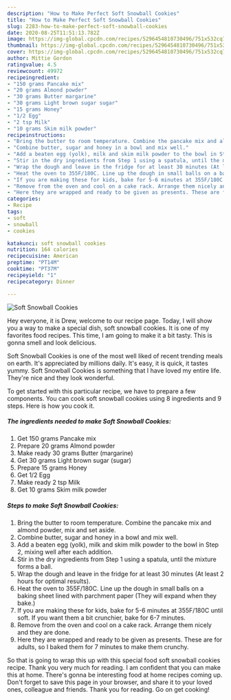 ```yaml
---
description: "How to Make Perfect Soft Snowball Cookies"
title: "How to Make Perfect Soft Snowball Cookies"
slug: 2283-how-to-make-perfect-soft-snowball-cookies
date: 2020-08-25T11:51:13.782Z
image: https://img-global.cpcdn.com/recipes/5296454810730496/751x532cq70/soft-snowball-cookies-recipe-main-photo.jpg
thumbnail: https://img-global.cpcdn.com/recipes/5296454810730496/751x532cq70/soft-snowball-cookies-recipe-main-photo.jpg
cover: https://img-global.cpcdn.com/recipes/5296454810730496/751x532cq70/soft-snowball-cookies-recipe-main-photo.jpg
author: Mittie Gordon
ratingvalue: 4.5
reviewcount: 49972
recipeingredient:
- "150 grams Pancake mix"
- "20 grams Almond powder"
- "30 grams Butter margarine"
- "30 grams Light brown sugar sugar"
- "15 grams Honey"
- "1/2 Egg"
- "2 tsp Milk"
- "10 grams Skim milk powder"
recipeinstructions:
- "Bring the butter to room temperature. Combine the pancake mix and almond powder, mix and set aside."
- "Combine butter, sugar and honey in a bowl and mix well."
- "Add a beaten egg (yolk), milk and skim milk powder to the bowl in Step 2, mixing well after each addition."
- "Stir in the dry ingredients from Step 1 using a spatula, until the mixture forms a ball."
- "Wrap the dough and leave in the fridge for at least 30 minutes (At least 2 hours for optimal results)."
- "Heat the oven to 355F/180C. Line up the dough in small balls on a baking sheet lined with parchment paper (They will expand when they bake.)"
- "If you are making these for kids, bake for 5-6 minutes at 355F/180C until soft. If you want them a bit crunchier, bake for 6-7 minutes."
- "Remove from the oven and cool on a cake rack. Arrange them nicely and they are done."
- "Here they are wrapped and ready to be given as presents. These are for adults, so I baked them for 7 minutes to make them crunchy."
categories:
- Recipe
tags:
- soft
- snowball
- cookies

katakunci: soft snowball cookies 
nutrition: 164 calories
recipecuisine: American
preptime: "PT14M"
cooktime: "PT37M"
recipeyield: "1"
recipecategory: Dinner

---
```



![Soft Snowball Cookies](https://img-global.cpcdn.com/recipes/5296454810730496/751x532cq70/soft-snowball-cookies-recipe-main-photo.jpg)

Hey everyone, it is Drew, welcome to our recipe page. Today, I will show you a way to make a special dish, soft snowball cookies. It is one of my favorites food recipes. This time, I am going to make it a bit tasty. This is gonna smell and look delicious.

Soft Snowball Cookies is one of the most well liked of recent trending meals on earth. It's appreciated by millions daily. It's easy, it is quick, it tastes yummy. Soft Snowball Cookies is something that I have loved my entire life. They're nice and they look wonderful.




To get started with this particular recipe, we have to prepare a few components. You can cook soft snowball cookies using 8 ingredients and 9 steps. Here is how you cook it.

<!--inarticleads1-->

##### The ingredients needed to make Soft Snowball Cookies:

1. Get 150 grams Pancake mix
1. Prepare 20 grams Almond powder
1. Make ready 30 grams Butter (margarine)
1. Get 30 grams Light brown sugar (sugar)
1. Prepare 15 grams Honey
1. Get 1/2 Egg
1. Make ready 2 tsp Milk
1. Get 10 grams Skim milk powder




<!--inarticleads2-->

##### Steps to make Soft Snowball Cookies:

1. Bring the butter to room temperature. Combine the pancake mix and almond powder, mix and set aside.
1. Combine butter, sugar and honey in a bowl and mix well.
1. Add a beaten egg (yolk), milk and skim milk powder to the bowl in Step 2, mixing well after each addition.
1. Stir in the dry ingredients from Step 1 using a spatula, until the mixture forms a ball.
1. Wrap the dough and leave in the fridge for at least 30 minutes (At least 2 hours for optimal results).
1. Heat the oven to 355F/180C. Line up the dough in small balls on a baking sheet lined with parchment paper (They will expand when they bake.)
1. If you are making these for kids, bake for 5-6 minutes at 355F/180C until soft. If you want them a bit crunchier, bake for 6-7 minutes.
1. Remove from the oven and cool on a cake rack. Arrange them nicely and they are done.
1. Here they are wrapped and ready to be given as presents. These are for adults, so I baked them for 7 minutes to make them crunchy.




So that is going to wrap this up with this special food soft snowball cookies recipe. Thank you very much for reading. I am confident that you can make this at home. There's gonna be interesting food at home recipes coming up. Don't forget to save this page in your browser, and share it to your loved ones, colleague and friends. Thank you for reading. Go on get cooking!
